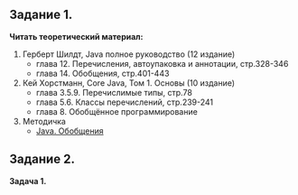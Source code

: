 ## Задание 1.

**Читать теоретический материал:**

1. Герберт Шилдт, Java полное руководство (12 издание)
   - глава 12. Перечисления, автоупаковка и аннотации, стр.328-346
   - глава 14. Обобщения, стр.401-443
2. Кей Хорстманн, Core Java, Том 1. Основы (10 издание)
   - глава 3.5.9. Перечислимые типы, стр.78
   - глава 5.6. Классы перечислений, стр.239-241
   - глава 8. Обобщённое программирование
3. Методичка
   - [Java. Обобщения](https://docs.google.com/document/d/17wWOIcvo9JVU6hDjW_tKDfcdN6wiA8uGvlEH7Q6fiDM/)

## Задание 2.

**Задача 1.**
